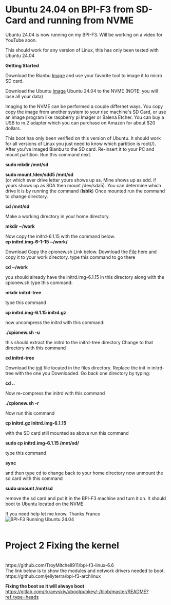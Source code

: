 # Ubuntu 24.04 on BPI-F3 from SD-Card and running from NVME

Ubuntu 24.04 is now running on my BPI-F3. Will be working on a video for YouTube soon.

This should work for any version of Linux, this has only been tested with Ubuntu 24.04

**Getting Started**

Download the Bianbu [Image](https://drive.google.com/file/d/1WsmhTV6EIBS-wwhl4kwgR_v_N9DgiJ-C/view?usp=drive_link) and use your favorite tool to image it to micro SD card. 

Download the Ubuntu [Image](https://cdimage.ubuntu.com/releases/noble/release/ubuntu-24.04-live-server-riscv64.img.gz) Ubuntu 24.04 to the NVME  (NOTE: you will lose all your data) <br> 

Imaging to the NVME can be performed a couple differnet ways. You copy copy the image from another system to your risc machine's SD Card, or use an image program like raspberry pi Imager or Balena Etcher. You can buy a USB to m.2 adapter which you can purchase on Amazon for about $20 dollars. 
<br>

This boot has only been verified on this version of Ubuntu. It should work for all versions of Linux you just need to know which partition is root(/).
After you've imaged Bianbu to the SD card. Re-insert it to your PC and mount partition. Run this command next.

**sudo mkdir /mnt/sd**

**sudo mount /dev/sdd5 /mnt/sd** <br> (or which ever drive letter yours shows up as. Mine shows up as sdd. if yours
shows up as SDA then mount /dev/sda5). You can determine which drive it is by running the command (**lsblk**)
Once mounted run the command to change directory.

**cd /mnt/sd**

Make a working directory in your home directory.

**mkdir ~/work**

Now copy the initrd-6.1.15 with the command below.<br>
**cp initrd.img-6-1-15 ~/work/**

Download
Copy the cpionew.sh Link below.
Download the [File](https://github.com/rcman/BPI-F3/blob/main/cpio/cpionew.sh) here and copy it to your work directory.
type this command to go there<br>

**cd ~/work**

you should already have the initrd.img-6.1.15 in this directory along with the cpionew.sh
type this command: 

**mkdir initrd-tree**

type this command

**cp initrd.img-6.1.15 initrd.gz**

now uncompress the initrd with this command: 

**./cpionew.sh -u**

this should extract the initrd to the initrd-tree directory
Change to that directory with this command

**cd initrd-tree**

Download the [init](https://github.com/rcman/BPI-F3/blob/main/files/init) file located in the files directory. Replace the init in initrd-tree with the one you Downloaded. Go back one directory by typing:

**cd ..**

Now re-compress the initrd with this command

**./cpionew.sh -r**

Now run this command

**cp initrd.gz initrd.img-6.1.15**

with the SD card still mounted as above run this command

**sudo cp initrd.img-6.1.15 /mnt/sd/**

type this command

**sync**

and then type cd to change back to your home directory
now unmount the sd card with this command

**sudo umount /mnt/sd** 

remove the sd card and put it in the BPI-F3 machine and turn it on. It should boot to Ubuntu located on the NVME
 
If you need help let me know.
Thanks
Franco
![BPI-F3 Running Ubuntu 24.04](https://i.imgur.com/s9crx20.png)
<br><br>
# Project 2 Fixing the kernel
<br>
https://github.com/TroyMitchell911/bpi-f3-linux-6.6
<br>
The link below is to show the modules and network drivers needed to boot.<br>
https://github.com/jellyterra/bpi-f3-archlinux
<br>

**Fixing the boot so it will always boot**
<br>
https://gitlab.com/rkraevskiy/ubootpubkey/-/blob/master/README?ref_type=heads

